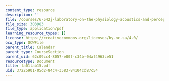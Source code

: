 ```yaml
---
content_type: resource
description: ''
file: /courses/6-542j-laboratory-on-the-physiology-acoustics-and-perception-of-speech-fall-2005/3722590105d284c4358384104cd87c54_fa01lab15.pdf
file_size: 303983
file_type: application/pdf
learning_resource_types: []
license: https://creativecommons.org/licenses/by-nc-sa/4.0/
ocw_type: OCWFile
parent_title: Calendar
parent_type: CourseSection
parent_uid: 62c09cc4-8057-e00f-c34b-04af4963ce51
resourcetype: Document
title: fa01lab15.pdf
uid: 37225901-05d2-84c4-3583-84104cd87c54
---
```

